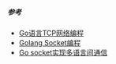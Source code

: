 ##### 参考
- [Go语言TCP网络编程](https://blog.csdn.net/hacker00011000/article/details/53910367)
- [Golang Socket编程](https://www.cnblogs.com/liuzhongchao/p/9395027.html)
- [Go socket实现多语言间通信](https://segmentfault.com/a/1190000019603987?utm_source=tag-newest)
